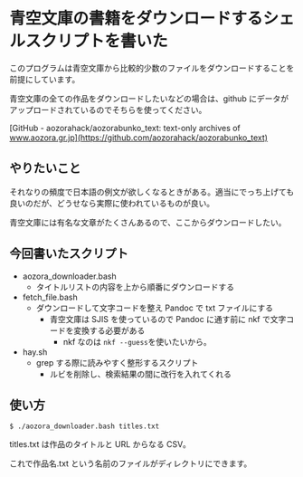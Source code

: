 # 青空文庫の書籍をダウンロードするシェルスクリプトを書いた

このプログラムは青空文庫から比較的少数のファイルをダウンロードすることを前提にしています。

青空文庫の全ての作品をダウンロードしたいなどの場合は、github にデータがアップロードされているのでそちらを使ってください。

[GitHub - aozorahack/aozorabunko_text: text-only archives of www.aozora.gr.jp](https://github.com/aozorahack/aozorabunko_text)

## やりたいこと

それなりの頻度で日本語の例文が欲しくなるときがある。適当にでっち上げても良いのだが、どうせなら実際に使われているものが良い。

青空文庫には有名な文章がたくさんあるので、ここからダウンロードしたい。

## 今回書いたスクリプト

- aozora\_downloader.bash
    - タイトルリストの内容を上から順番にダウンロードする
- fetch\_file.bash
    - ダウンロードして文字コードを整え Pandoc で txt ファイルにする
        - 青空文庫は SJIS を使っているので Pandoc に通す前に nkf で文字コードを変換する必要がある
            - nkf なのは ```nkf --guess```を使いたいから。
- hay.sh
    - grep する際に読みやすく整形するスクリプト
        - ルビを削除し、検索結果の間に改行を入れてくれる

## 使い方

```shell
$ ./aozora_downloader.bash titles.txt
```

titles.txt は作品のタイトルと URL からなる CSV。

これで作品名.txt という名前のファイルがディレクトリにできます。

